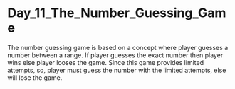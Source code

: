 # Day_11_The_Number_Guessing_Game
 The number guessing game is based on a concept where player guesses a number between a range. If player guesses the exact number then player wins else player looses the game. Since this game provides limited attempts, so, player must guess the number with the limited attempts, else will lose the game.
